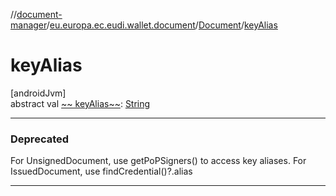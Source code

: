 //[document-manager](../../../index.md)/[eu.europa.ec.eudi.wallet.document](../index.md)/[Document](index.md)/[keyAlias](key-alias.md)

# keyAlias

[androidJvm]\
abstract val [~~
keyAlias~~](key-alias.md): [String](https://kotlinlang.org/api/latest/jvm/stdlib/kotlin-stdlib/kotlin/-string/index.html)

---

### Deprecated

For UnsignedDocument, use getPoPSigners() to access key aliases. For IssuedDocument, use findCredential()?.alias

---
